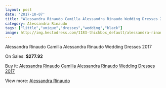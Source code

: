 ```yaml
---
layout: post
date: '2017-10-07'
title: "Alessandra Rinaudo Camilla Alessandra Rinaudo Wedding Dresses 2017"
category: Alessandra Rinaudo
tags: ["little","unique","dresses","wedding","black"]
image: http://img.hectodress.com/1183-thickbox_default/alessandra-rinaudo-camilla-alessandra-rinaudo-wedding-dresses-2013.jpg
---
```

Alessandra Rinaudo Camilla Alessandra Rinaudo Wedding Dresses 2017

On Sales: **$277.92**
<a href="https://www.hectodress.com/alessandra-rinaudo/717-alessandra-rinaudo-camilla-alessandra-rinaudo-wedding-dresses-2013.html"><amp-img layout="responsive" width="600" height="600" src="//img.hectodress.com/1183-thickbox_default/alessandra-rinaudo-camilla-alessandra-rinaudo-wedding-dresses-2013.jpg" alt="Alessandra Rinaudo Camilla Alessandra Rinaudo Wedding Dresses 2017 0" /></a>

Buy it: [Alessandra Rinaudo Camilla Alessandra Rinaudo Wedding Dresses 2017](https://www.hectodress.com/alessandra-rinaudo/717-alessandra-rinaudo-camilla-alessandra-rinaudo-wedding-dresses-2013.html "Alessandra Rinaudo Camilla Alessandra Rinaudo Wedding Dresses 2017")

View more: [Alessandra Rinaudo](https://www.hectodress.com/9-alessandra-rinaudo "Alessandra Rinaudo")